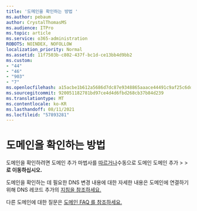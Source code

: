 ```yaml
---
title: '도메인을 확인하는 방법 '
ms.author: pebaum
author: CrystalThomasMS
ms.audience: ITPro
ms.topic: article
ms.service: o365-administration
ROBOTS: NOINDEX, NOFOLLOW
localization_priority: Normal
ms.assetid: 11f7503b-c802-437f-bc1d-ce13bb4d9bb2
ms.custom:
- "44"
- "46"
- "903"
- "7"
ms.openlocfilehash: a15acbe1b612a5686d7dc87e9348865aaace44491c9af25c6dda470492fd06c6
ms.sourcegitcommit: 920051182781bd97ce4d4d6fbd268cb37b84d239
ms.translationtype: MT
ms.contentlocale: ko-KR
ms.lasthandoff: 08/11/2021
ms.locfileid: "57893281"
---
```

# <a name="how-to-verify-your-domain"></a>도메인을 확인하는 방법

도메인을 확인하려면 도메인 추가 마법사를 [따르거나](https://admin.microsoft.com/Adminportal#/Domains/Wizard)수동으로 도메인 도메인 추가   >    >  **로 이동하십시오.**

도메인을 확인하는 데 필요한 DNS 변경 내용에 대한 자세한 내용은 도메인에 연결하기 위해 DNS 레코드 추가의 [지침을 참조하세요.](https://docs.microsoft.com/microsoft-365/admin/get-help-with-domains/create-dns-records-at-any-dns-hosting-provider)

다른 도메인에 대한 질문은 [도메인 FAQ 를 참조하세요.](https://docs.microsoft.com/microsoft-365/admin/setup/domains-faq)
